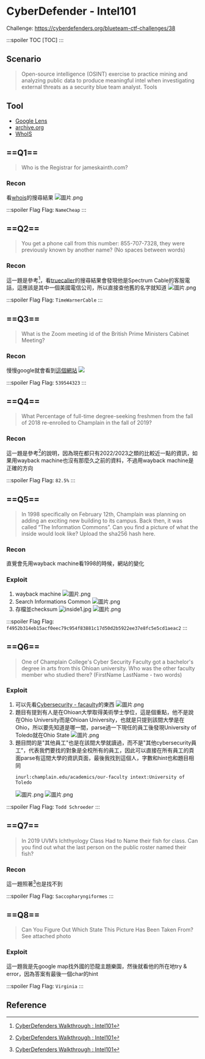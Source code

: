# CyberDefender - Intel101
Challenge: https://cyberdefenders.org/blueteam-ctf-challenges/38

:::spoiler TOC
[TOC]
:::

## Scenario
> Open-source intelligence (OSINT) exercise to practice mining and analyzing public data to produce meaningful intel when investigating external threats as a security blue team analyst.
Tools
## Tool
* [Google Lens](https://lens.google/)
* [archive.org](https://web.archive.org/)
* [WhoIS](https://www.tecmint.com/whois-command-get-domain-and-ip-address-information/#:~:text=In%20Linux%2C%20the%20whois%20command,in%20a%20human%2Dreadable%20format.)

## ==Q1==
> Who is the Registrar for jameskainth.com? 
### Recon
看[whois](https://www.whois.com/whois/jameskainth.com)的搜尋結果
![圖片.png](https://hackmd.io/_uploads/rJIevf8mp.png)

:::spoiler Flag
Flag: `NameCheap`
:::
## ==Q2==
> You get a phone call from this number: 855-707-7328, they were previously known by another name? (No spaces between words) 
### Recon
這一題是參考[^Intel101-wp]，看[truecaller](https://www.truecaller.com/search/us/855-707-7328)的搜尋結果會發現他是Spectrum Cable的客服電話，這應該是其中一個美國電信公司，所以直接查他舊的名字就知道
![圖片.png](https://hackmd.io/_uploads/BJ5wvfUmp.png)

:::spoiler Flag
Flag: `TimeWarnerCable`
:::
## ==Q3==
> What is the Zoom meeting id of the British Prime Ministers Cabinet Meeting? 
### Recon
慢慢google就會看到[這個網站](https://grahamcluley.com/uk-cabinet-zoom-meeting/)
![](https://grahamcluley.com/wp-content/uploads/2020/03/cabinet-zoom.jpeg.webp)

:::spoiler Flag
Flag: `539544323`
:::
## ==Q4==
> What Percentage of full-time degree-seeking freshmen from the fall of 2018 re-enrolled to Champlain in the fall of 2019? 
### Recon
這一題是參考[^Intel101-wp]的說明，因為現在都只有2022/2023之類的比較近一點的資訊，如果用wayback machine也沒有那麼久之前的資料，不過用wayback machine是正確的方向

:::spoiler Flag
Flag: `82.5%`
:::
## ==Q5==
> In 1998 specifically on February 12th, Champlain was planning on adding an exciting new building to its campus. Back then, it was called “The Information Commons”. Can you find a picture of what the inside would look like? Upload the sha256 hash here. 
### Recon
直覺會先用wayback machine看1998的時候，網站的變化
### Exploit
1. wayback machine
    ![圖片.png](https://hackmd.io/_uploads/HyYScQL7p.png)
2. Search Informations Common
    ![圖片.png](https://hackmd.io/_uploads/rkbOqXIQT.png)
3. 存檔並checksum
    ![inside1.jpg](https://hackmd.io/_uploads/rJes9XIQT.jpg)
    ![圖片.png](https://hackmd.io/_uploads/SynAqmUm6.png)

:::spoiler Flag
Flag: `f4952b314eb15acf0eec79c954f83881c17d50d2b5922ee37e8fc5e5cd1aeac2`
:::
## ==Q6==
> One of Champlain College's Cyber Security Faculty got a bachelor's degree in arts from this Ohioan university. Who was the other faculty member who studied there? (FirstName LastName - two words)
### Exploit
1. 可以先看[Cybersecurity - facaulty](https://www.champlain.edu/technology-degrees/computer-networking-and-information-security/faculty)的東西
    ![圖片.png](https://hackmd.io/_uploads/r1_Jl4IXT.png)
2. 題目有提到有人是在Ohioan大學取得美術學士學位，這是個重點，他不是說在Ohio University而是Ohioan University，也就是只提到該間大學是在Ohio，所以要先知道是哪一間，parse過一下現任的員工後發現University of Toledo就在Ohio State
    ![圖片.png](https://hackmd.io/_uploads/Hynb-NUmp.png)
3. 題目問的是"其他員工"也是在該間大學就讀過，而不是"其他cybersecurity員工"，代表我們要找的對象是全校所有的員工，因此可以直接在所有員工的頁面parse有這間大學的資訊頁面，最後我找到這個人，字數和hint也和題目相同
    ```
    inurl:champlain.edu/academics/our-faculty intext:University of Toledo
    ```
    ![圖片.png](https://hackmd.io/_uploads/H1E-zN8mp.png)
    ![圖片.png](https://hackmd.io/_uploads/H1hbf4L7a.png)

:::spoiler Flag
Flag: `Todd Schroeder`
:::
## ==Q7==
> In 2019 UVM’s Ichthyology Class Had to Name their fish for class. Can you find out what the last person on the public roster named their fish? 
### Recon
這一題照著[^Intel101-wp]也是找不到

:::spoiler Flag
Flag: `Saccopharyngiformes`
:::
## ==Q8==
> Can You Figure Out Which State This Picture Has Been Taken From? See attached photo 
### Exploit
這一題我是先google map找外國的恐龍主題樂園，然後就看他的所在地try & error，因為答案有最後一個char的hint

:::spoiler Flag
Flag: `Virginia`
:::
## Reference
[^Intel101-wp]:[CyberDefenders Walkthrough : Intel101](https://infosecwriteups.com/cyberdefenders-walkthrough-intel101-47dc943409a6)